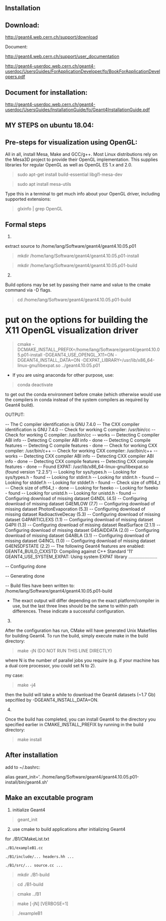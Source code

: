 Installation
------------

Download:
---------

http://geant4.web.cern.ch/support/download


Document:

http://geant4.web.cern.ch/support/user_documentation

http://geant4-userdoc.web.cern.ch/geant4-userdoc/UsersGuides/ForApplicationDeveloper/fo/BookForApplicationDevelopers.pdf


Document for installation:
--------------------------

http://geant4-userdoc.web.cern.ch/geant4-userdoc/UsersGuides/InstallationGuide/fo/Geant4InstallationGuide.pdf


MY STEPS on ubuntu 18.04:
-----------

Pre-steps for visualization using OpenGL:
---------------------------

All in all, install Mesa, Make and GCC/g++. Most Linux distributions rely on the Mesa3D project to provide their OpenGL implementation. This supplies libraries for regular OpenGL as well as OpenGL ES 1.x and 2.0.

> sudo apt-get install build-essential libgl1-mesa-dev

> sudo apt install mesa-utils

Type this in a terminal to get much info about your OpenGL driver, including supported extensions:

> glxinfo | grep OpenGL

Formal steps
------------

1) 

extract source to /home/lang/Software/geant4/geant4.10.05.p01

> mkdir /home/lang/Software/geant4/geant4.10.05.p01-install

> mkdir /home/lang/Software/geant4/geant4.10.05.p01-build

2)

Build options may be set by passing their name and value to the cmake command via -D flags.

> cd /home/lang/Software/geant4/geant4.10.05.p01-build

# put on the options for building the X11 OpenGL visualization driver

> cmake -DCMAKE_INSTALL_PREFIX=/home/lang/Software/geant4/geant4.10.05.p01-install -DGEANT4_USE_OPENGL_X11=ON -DGEANT4_INSTALL_DATA=ON -DEXPAT_LIBRARY=/usr/lib/x86_64-linux-gnu/libexpat.so ../geant4.10.05.p01

* If you are using anaconda for other purpose, use:

> conda deactivate

to get out the conda environment before cmake (which otherwise would use the compilers in conda instead of the system compilers as required by Geant4 build).

OUTPUT:

-- The C compiler identification is GNU 7.4.0
-- The CXX compiler identification is GNU 7.4.0
-- Check for working C compiler: /usr/bin/cc
-- Check for working C compiler: /usr/bin/cc -- works
-- Detecting C compiler ABI info
-- Detecting C compiler ABI info - done
-- Detecting C compile features
-- Detecting C compile features - done
-- Check for working CXX compiler: /usr/bin/c++
-- Check for working CXX compiler: /usr/bin/c++ -- works
-- Detecting CXX compiler ABI info
-- Detecting CXX compiler ABI info - done
-- Detecting CXX compile features
-- Detecting CXX compile features - done
-- Found EXPAT: /usr/lib/x86_64-linux-gnu/libexpat.so (found version "2.2.5") 
-- Looking for sys/types.h
-- Looking for sys/types.h - found
-- Looking for stdint.h
-- Looking for stdint.h - found
-- Looking for stddef.h
-- Looking for stddef.h - found
-- Check size of off64_t
-- Check size of off64_t - done
-- Looking for fseeko
-- Looking for fseeko - found
-- Looking for unistd.h
-- Looking for unistd.h - found
-- Configuring download of missing dataset G4NDL (4.5)
-- Configuring download of missing dataset G4EMLOW (7.7)
-- Configuring download of missing dataset PhotonEvaporation (5.3)
-- Configuring download of missing dataset RadioactiveDecay (5.3)
-- Configuring download of missing dataset G4PARTICLEXS (1.1)
-- Configuring download of missing dataset G4PII (1.3)
-- Configuring download of missing dataset RealSurface (2.1.1)
-- Configuring download of missing dataset G4SAIDDATA (2.0)
-- Configuring download of missing dataset G4ABLA (3.1)
-- Configuring download of missing dataset G4INCL (1.0)
-- Configuring download of missing dataset G4ENSDFSTATE (2.2)
-- The following Geant4 features are enabled:
GEANT4_BUILD_CXXSTD: Compiling against C++ Standard '11'
GEANT4_USE_SYSTEM_EXPAT: Using system EXPAT library
.......................


-- Configuring done

-- Generating done

-- Build files have been written to: /home/lang/Software/geant4/geant4.10.05.p01-build

* The exact output will differ depending on the exact platform/compiler in use, but the last three lines should be the same to within path differences. These indicate a successful configuration.

3) 

After the configuration has run, CMake will have generated Unix Makefiles for building Geant4. To run the build,
simply execute make in the build directory:

> make -jN  (DO NOT RUN THIS LINE DIRECTLY)

where N is the number of parallel jobs you require (e.g. if your machine has a dual core processor, you could set N to 2).

my case:

> make -j4

then the build will take a while to download the Geant4 datasets (~1.7 Gb) sepcifiled by -DGEANT4_INSTALL_DATA=ON.


4)

Once the build has completed, you can install Geant4 to the directory you specified earlier in
CMAKE_INSTALL_PREFIX by running in the build directory:

> make install

After installation
------------------

add to ~/.bashrc:

alias geant_init='. /home/lang/Software/geant4/geant4.10.05.p01-install/bin/geant4.sh'

Make an excutable program
-------------------------

1) initialize Geant4 

> geant_init


2) use cmake to build applications after initializing Geant4

for ./B1/CMakeList.txt

	./B1/exampleB1.cc

	./B1/include/... headers.hh ...

	./B1/src/... source.cc ...

> mkdir ./B1-build

> cd ./B1-build

> cmake ../B1

> make [-jN] [VERBOSE=1]

> ./exampleB1

